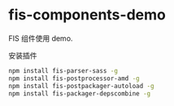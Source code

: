 fis-components-demo
===================

FIS 组件使用 demo.

安装插件

```bash
npm install fis-parser-sass -g
npm install fis-postprocessor-amd -g
npm install fis-postpackager-autoload -g
npm install fis-packager-depscombine -g
```
